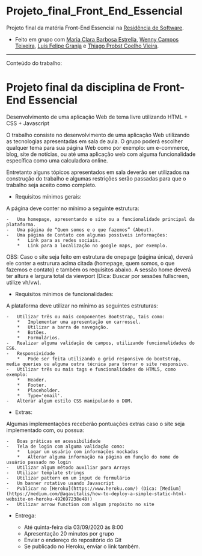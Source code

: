 # Projeto_final_Front_End_Essencial

Projeto final da matéria Front-End Essencial na [Residência de Software](http://serratec.org/residencia-de-software/).

- Feito em grupo com [Maria Clara Barbosa Estrella](https://github.com/mariaclarabarbosa), [Wenny Campos Teixeira](https://github.com/wennycampos), [Luis Felipe Granja](https://github.com/lfcgranja) e [Thiago Probst Coelho Vieira](https://github.com/ThiagoProbst).

---------------------------------------------------------------------------------------------------------------------------------------------
Conteúdo do trabalho:

# Projeto final da disciplina de Front-End Essencial

Desenvolvimento de uma aplicação Web de tema livre utilizando HTML + CSS + Javascript 

O trabalho consiste no desenvolvimento de uma aplicação Web utilizando as tecnologias apresentadas em sala de aula.
O grupo poderá escolher qualquer tema para sua página Web como por exemplo: um e-commerce, blog, site de notícias, ou até uma aplicação web com alguma funcionalidade específica como uma calculadora online.

Entretanto alguns tópicos apresentados em sala deverão ser utilizados na construção do trabalho e algumas restrições serão passadas para que o trabalho seja aceito como completo.

     

* Requisitos mínimos gerais:

A página deve conter no mínimo a seguinte estrutura:

    -	Uma homepage, apresentando o site ou a funcionalidade principal da plataforma.
    -	Uma página de “Quem somos e o que fazemos” (About).
    -	Uma página de Contato com algumas possíveis informações:
        *	Link para as redes sociais.
        *	Link para a localização no google maps, por exemplo. 

OBS: Caso o site seja feito em estrutura de onepage (página única), deverá ele conter a estrurura acima citada (homepage, quem somos, o que fazemos e contato) e também os requisitos abaixo.  A sessão home deverá ter altura e largura total da viewport (Dica: Buscar por sessões fullscreen, utilize vh/vw).

     

* Requisitos mínimos de funcionalidades:

A plataforma deve utilizar no mínimo as seguintes estruturas:

    -	Utilizar três ou mais componentes Bootstrap, tais como:
        *	Implementar uma apresentação em carrossel.
        *	Utilizar a barra de navegação.
        *	Botões.
        *	Formulários.
    -	Realizar alguma validação de campos, utilizando funcionalidades do ES6.
    -	Responsividade
        *	Pode ser feita utilizando o grid responsivo do bootstrap, media queries ou alguma outra técnica para tornar o site responsivo. 
    -	Utilizar três ou mais tags e funcionalidades do HTML5, como exemplo:
        *	Header.
        *	Footer.
        *	Placeholder.
        *	Type='email'.
    -	Alterar algum estilo CSS manipulando o DOM.

     

* Extras:

Algumas implementações receberão pontuações extras caso o site seja implementado com, ou possua:

    -	Boas práticas em acessibilidade
    -	Tela de login com alguma validação como:
        *	Logar um usuário com informações mockadas 
        *	Alterar alguma informação na página em função do nome do usuário passado no login
    -	Utilizar algum método auxiliar para Arrays
    -	Utilizar template strings
    -	Utilizar pattern em um input de formulário
    -	Um banner rotativo usando Javascript
    -	Publicar no [Heroku](https://www.heroku.com/) (Dica: [Medium](https://medium.com/@agavitalis/how-to-deploy-a-simple-static-html-website-on-heroku-492697238e48))
    -	Utilizar arrow function com algum propósito no site

     

* Entrega:

    -	Até quinta-feira dia 03/09/2020 às 8:00
    -	Apresentação 20 minutos por grupo
    -	Enviar o endereço do repositório do Git
    -	Se publicado no Heroku, enviar o link também.